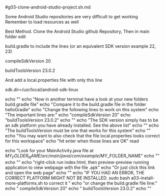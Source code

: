 #g03-clone-android-studio-project.sh.md








Some Android Studio repositories are very difficult to get working
Remember to load resources as well

Best Method. Clone the Android Studio github Repository, Then in main folder edit

build.gradle to include the lines (or an equivalent SDK version example 22, 23)

compileSdkVersion 20

buildToolsVersion 23.0.2


And add a local.properties file with only this line

sdk.dir=/usr/local/android-sdk-linux






echo ""
echo "Now in another terminal have a look at your new folders build.gradle file"
echo "Compare it to the build.gradle file in the folder helloGradle"
echo "Change the following lines to work on this system"
echo "The important lines are:"
echo "compileSdkVersion 20"
echo "buildToolsVersion 23.0.2"
echo ""
echo "The SDK version simply has to be an sdk platform you have already installed. See the above list"
echo ""
echo "The buildToolsVersion must be one that works for this system"
echo ""
echo "You may want to also check that the file local.properites looks correct for this workspace"
echo "hit enter when those lines are OK"
read






echo "Look for your MainActivity.java file at  $MY_FOLDER_NAME/src/main/java/com/example/$MY_FOLDER_NAME"
echo ""
echo ""
echo "right-click run index.html, then preview-preview running application to view webpage with the file .apk"
echo "Or just click this link and open the web page"
echo ""
echo "IF YOU HAD AN ERROR, THE CORRECT PLATFORM MIGHT NOT BE INSTALLED. sudo bash a03-install-more-platforms.sh to correct it "
echo "or change the build.gradle file line:"
echo "    compileSdkVersion 20"
echo "    buildToolsVersion 23.0.2"
echo ""


